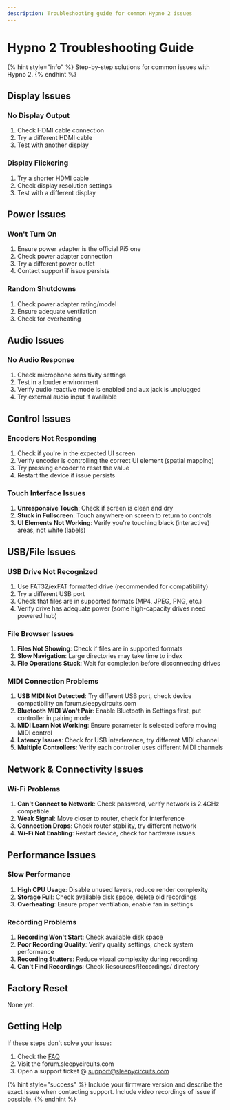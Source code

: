 ```yaml
---
description: Troubleshooting guide for common Hypno 2 issues
---
```


# Hypno 2 Troubleshooting Guide

{% hint style="info" %}
Step-by-step solutions for common issues with Hypno 2.
{% endhint %}

## Display Issues

### No Display Output

1. Check HDMI cable connection
2. Try a different HDMI cable
3. Test with another display

### Display Flickering

1. Try a shorter HDMI cable
2. Check display resolution settings
3. Test with a different display

## Power Issues

### Won't Turn On

1. Ensure power adapter is the official Pi5 one
2. Check power adapter connection
3. Try a different power outlet
4. Contact support if issue persists

### Random Shutdowns

1. Check power adapter rating/model
2. Ensure adequate ventilation
3. Check for overheating

## Audio Issues

### No Audio Response

1. Check microphone sensitivity settings
2. Test in a louder environment
3. Verify audio reactive mode is enabled and aux jack is unplugged
4. Try external audio input if available

## Control Issues

### Encoders Not Responding

1. Check if you're in the expected UI screen
2. Verify encoder is controlling the correct UI element (spatial mapping)
3. Try pressing encoder to reset the value
4. Restart the device if issue persists

### Touch Interface Issues

1. **Unresponsive Touch**: Check if screen is clean and dry
2. **Stuck in Fullscreen**: Touch anywhere on screen to return to controls
3. **UI Elements Not Working**: Verify you're touching black (interactive) areas, not white (labels)

## USB/File Issues

### USB Drive Not Recognized

1. Use FAT32/exFAT formatted drive (recommended for compatibility)
2. Try a different USB port&#x20;
3. Check that files are in supported formats (MP4, JPEG, PNG, etc.)
4. Verify drive has adequate power (some high-capacity drives need powered hub)

### File Browser Issues

1. **Files Not Showing**: Check if files are in supported formats
2. **Slow Navigation**: Large directories may take time to index
3. **File Operations Stuck**: Wait for completion before disconnecting drives

### MIDI Connection Problems

1. **USB MIDI Not Detected**: Try different USB port, check device compatibility on forum.sleepycircuits.com
2. **Bluetooth MIDI Won't Pair**: Enable Bluetooth in Settings first, put controller in pairing mode
3. **MIDI Learn Not Working**: Ensure parameter is selected before moving MIDI control
4. **Latency Issues**: Check for USB interference, try different MIDI channel
5. **Multiple Controllers**: Verify each controller uses different MIDI channels

## Network & Connectivity Issues

### Wi-Fi Problems

1. **Can't Connect to Network**: Check password, verify network is 2.4GHz compatible
2. **Weak Signal**: Move closer to router, check for interference
3. **Connection Drops**: Check router stability, try different network
4. **Wi-Fi Not Enabling**: Restart device, check for hardware issues

## Performance Issues

### Slow Performance

1. **High CPU Usage**: Disable unused layers, reduce render complexity
2. **Storage Full**: Check available disk space, delete old recordings
3. **Overheating**: Ensure proper ventilation, enable fan in settings

### Recording Problems

1. **Recording Won't Start**: Check available disk space
2. **Poor Recording Quality**: Verify quality settings, check system performance
3. **Recording Stutters**: Reduce visual complexity during recording
4. **Can't Find Recordings**: Check Resources/Recordings/ directory

## Factory Reset

None yet.

## Getting Help

If these steps don't solve your issue:

1. Check the [FAQ](hypno-2-faq.md)
2. Visit the forum.sleepycircuits.com
3. Open a support ticket @ support@sleepycircuits.com

{% hint style="success" %}
Include your firmware version and describe the exact issue when contacting support. Include video recordings of issue if possible.
{% endhint %}
